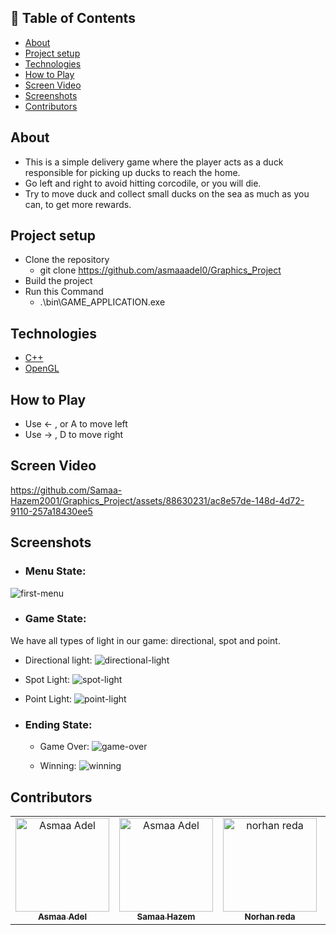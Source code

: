 ## 📝 Table of Contents

- [About ](#about-)
- [Project setup ](#project-setup-)
- [Technologies ](#technologies-)
- [How to Play ](#how-to-play-)
- [Screen Video ](#screen-video-)
- [Screenshots ](#screenshots-)
- [Contributors ](#contributors-)

## About <a name = "about"></a>
- This is a simple delivery game where the player acts as a duck responsible for picking up ducks to reach the home. 
- Go left and right to avoid hitting corcodile, or you will die.
- Try to move duck and collect small ducks on the sea as much as you can, to get more rewards.
## Project setup <a name = "Project-setup"></a>
- Clone the repository
  - git clone https://github.com/asmaaadel0/Graphics_Project
- Build the project
- Run this Command
  - .\bin\GAME_APPLICATION.exe

## Technologies <a name = "technologies"></a>
- [C++]()
- [OpenGL](https://www.opengl.org/)


## How to Play <a name = "play"></a>
- Use ← , or A to move left
- Use → , D to move right

## Screen Video <a name = "screen-video"></a>


https://github.com/Samaa-Hazem2001/Graphics_Project/assets/88630231/ac8e57de-148d-4d72-9110-257a18430ee5





## Screenshots <a name = "screen-shots"></a>
- ### Menu State:
![first-menu](https://github.com/Samaa-Hazem2001/Graphics_Project/assets/88618793/a579afc7-41c7-400e-a247-0429465aa985)

- ### Game State:
We have all types of light in our game: directional, spot and point.
  - Directional light:
 ![directional-light](https://github.com/Samaa-Hazem2001/Graphics_Project/assets/88618793/69fcc49a-c774-420b-9b16-e867e8d76d98)
  
  - Spot Light:
![spot-light](https://github.com/Samaa-Hazem2001/Graphics_Project/assets/88618793/edad4c3a-8d7a-4d45-b0df-d665495ef356)

  - Point Light:
![point-light](https://github.com/Samaa-Hazem2001/Graphics_Project/assets/88618793/890d472d-a0df-4671-9767-f2b119b9459e)


- ### Ending State:
  - Game Over:
![game-over](https://github.com/Samaa-Hazem2001/Graphics_Project/assets/88618793/1dfcbcef-22d6-4951-9652-37f778130625)

  - Winning:
![winning](https://github.com/Samaa-Hazem2001/Graphics_Project/assets/88618793/21909f89-84a7-4ffe-acab-e68d54954969)

## Contributors <a name = "Contributors"></a>

<table>
  <tr>
    <td align="center">
    <a href="https://github.com/asmaaadel0" target="_black">
    <img src="https://avatars.githubusercontent.com/u/88618793?s=400&u=886a14dc5ef5c205a8e51942efe9665ed8fd4717&v=4" width="150px;" alt="Asmaa Adel"/>
    <br />
    <sub><b>Asmaa Adel</b></sub></a>
    </td>
    <td align="center">
    <a href="https://github.com/Samaa-Hazem2001" target="_black">
    <img src="https://avatars.githubusercontent.com/u/82514924?v=4" width="150px;" alt="Asmaa Adel"/>
    <br />
    <sub><b>Samaa Hazem</b></sub></a>
    </td>
    <td align="center">
    <a href="https://github.com/norhanreda" target="_black">
    <img src="https://avatars.githubusercontent.com/u/88630231?v=4" width="150px;" alt="norhan reda"/>
    <br />
    <sub><b>Norhan reda</b></sub></a>
    </td>
    <td align="center">
    <a href="https://github.com/Hoda233" target="_black">
    <img src="https://avatars.githubusercontent.com/u/77369927?v=4" width="150px;" alt="HodaGamal"/>
    <br />
    <sub><b>HodaGamal</b></sub></a>
    </td>
  </tr>
 </table>


